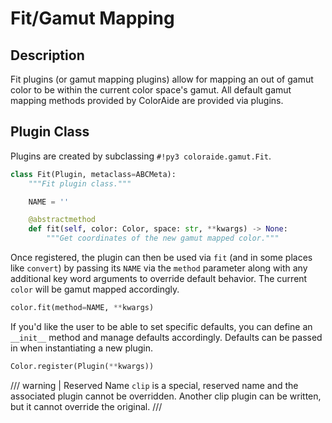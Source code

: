 # Fit/Gamut Mapping

## Description

Fit plugins (or gamut mapping plugins) allow for mapping an out of gamut color to be within the current color space's
gamut. All default gamut mapping methods provided by ColorAide are provided via plugins.

## Plugin Class

Plugins are created by subclassing `#!py3 coloraide.gamut.Fit`.

```py
class Fit(Plugin, metaclass=ABCMeta):
    """Fit plugin class."""

    NAME = ''

    @abstractmethod
    def fit(self, color: Color, space: str, **kwargs) -> None:
        """Get coordinates of the new gamut mapped color."""
```

Once registered, the plugin can then be used via `fit` (and in some places like `convert`) by passing its `NAME` via the
`method` parameter along with any additional key word arguments to override default behavior. The current `color` will
be gamut mapped accordingly.

```py
color.fit(method=NAME, **kwargs)
```

If you'd like the user to be able to set specific defaults, you can define an `__init__` method and manage defaults
accordingly. Defaults can be passed in when instantiating a new plugin.

```py
Color.register(Plugin(**kwargs))
```

/// warning | Reserved Name
`clip` is a special, reserved name and the associated plugin cannot be overridden. Another clip plugin can be
written, but it cannot override the original.
///
